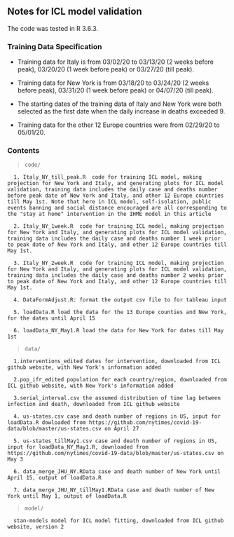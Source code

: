 ## Notes for ICL model validation

The code was tested in R 3.6.3.

### Training Data Specification

* Training data for Italy is from 03/02/20 to 03/13/20 (2 weeks before peak), 03/20/20 (1 week before peak) or 03/27/20 (till peak). 


* Training data for New York is from 03/18/20 to 03/24/20 (2 weeks before peak), 03/31/20 (1 week before peak) or 04/07/20 (till peak). 


* The starting dates of the training data of Italy and New York were both selected as the first date when the daily increase in deaths exceeded 9. 


* Training data for the other 12 Europe countries were from 02/29/20 to 05/01/20.


### Contents

> `code/`

      1. Italy_NY_till_peak.R  code for training ICL model, making projection for New York and Italy, and generating plots for ICL model validation, training data includes the daily case and deaths number before peak date of New York and Italy, and other 12 Europe countries till May 1st. Note that here in ICL model, self-isolation, public events banning and social distance encouraged are all corresponding to the "stay at home" intervention in the IHME model in this article
      
      2. Italy_NY_1week.R  code for training ICL model, making projection for New York and Italy, and generating plots for ICL model validation, training data includes the daily case and deaths number 1 week prior to peak date of New York and Italy, and other 12 Europe countries till May 1st.
      
      3. Italy_NY_2week.R  code for training ICL model, making projection for New York and Italy, and generating plots for ICL model validation, training data includes the daily case and deaths number 2 weeks prior to peak date of New York and Italy, and other 12 Europe countries till May 1st.
      
      4. DataFormAdjust.R: format the output csv file to for tableau input
      
      5. loadData.R load the data for the 13 Europe counties and New York, for the dates until April 15
      
      6. loadData_NY_May1.R load the data for New York for dates till May 1st
      

> `data/`
	
      1.interventions_edited dates for intervention, downloaded from ICL github website, with New York's information added
      
      2.pop_ifr_edited population for each country/region, downloaded from ICL github website, with New York's information added
      
      3.serial_interval.csv the assumed distribution of time lag between infection and death, downloaded from ICL github website
      
      4. us-states.csv case and death number of regions in US, input for loadData.R dowloaded from https://github.com/nytimes/covid-19-data/blob/master/us-states.csv on April 27
      
      5. us-states_tillMay1.csv case and death number of regions in US, input for loadData_NY_May1.R, downloaded from https://github.com/nytimes/covid-19-data/blob/master/us-states.csv on May 3
      
      6. data_merge_JHU_NY.RData case and death number of New York until April 15, output of loadData.R
      
      7. data_merge_JHU_NY_tillMay1.RData case and death number of New York until May 1, output of loadData.R
            
> `model/`

      stan-models model for ICL model fitting, downloaded from ICL github website, version 2
